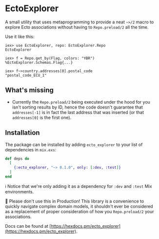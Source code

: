 # EctoExplorer

A small utility that uses metaprogramming to provide a neat `~>/2` macro to explore Ecto associations without having to `Repo.preload/2` all the time.

Use it like this:

```
iex> use EctoExplorer, repo: EctoExplorer.Repo
EctoExplorer

iex> f = Repo.get_by(Flag, colors: "YBR")
%EctoExplorer.Schemas.Flag{...}

iex> f~>country.addresses[0].postal_code
"postal_code_ECU_1"
```

## What's missing

- Currently the `Repo.preload/2` being executed under the hood for you isn't sorting results by ID, hence the code doesn't guarantee that `addresses[-1]` is in fact the last address that was inserted (or that `addresses[0]` is the first one).

## Installation

The package can be installed by adding `ecto_explorer` to your list of dependencies in `mix.exs`:

```elixir
def deps do
  [
    {:ecto_explorer, "~> 0.1.0", only: [:dev, :test]}
  ]
end
```

ℹ️  Notice that we're only adding it as a dependency for `:dev` and `:test` Mix environments.

🚨 Please don't use this in Production! This library is a convenience to quickly navigate
complex domain models, it shouldn't ever be considered as a replacement of proper consideration
of how you `Repo.preload/2` your associations.

Docs can be found at [https://hexdocs.pm/ecto_explorer](https://hexdocs.pm/ecto_explorer).
